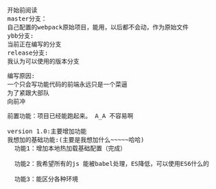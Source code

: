 <pre>
    开始前阅读
    master分支：
    自己配置的webpack原始项目，能用，以后都不会动，作为原始文件
    ybb分支:
    当前正在编写的分支
    release分支:
    我认为可以使用的版本分支
</pre>
<pre>
    编写原因:
    一个只会写功能代码的前端永远只是一个菜逼
    为了紧跟大部队
    向前冲
</pre>
<pre>
    前置功能：项目已经能跑起来。 A_A 不容易啊

    version 1.0:主要增加功能
    我想加的基础功能:(主要是我想加什么~~~~~哈哈)
      功能1：增加本地热加载基础配置（完成）

      功能2：我希望所有的js 能被babel处理，ES降低，可以使用ES6什么的(正在处理中)

      功能3：能区分各种环境
</pre>